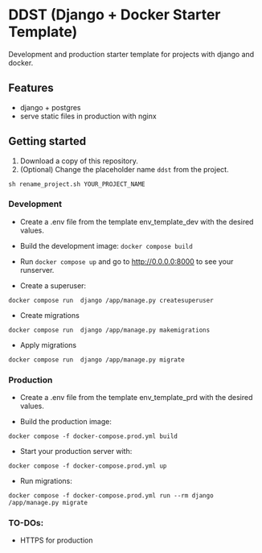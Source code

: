 # DDST (Django + Docker Starter Template)
Development and production starter template for projects with django and docker.

## Features
* django + postgres
* serve static files in production with nginx

## Getting started
1. Download a copy of this repository.
2. (Optional) Change the placeholder name `ddst` from the project. 
```
sh rename_project.sh YOUR_PROJECT_NAME
``` 

### Development
- Create a .env file from the template env_template_dev with the desired values.

- Build the development image: ```docker compose build ```

- Run ```docker compose up``` and go to http://0.0.0.0:8000
to see your runserver.

- Create a superuser:
```
docker compose run  django /app/manage.py createsuperuser
```

- Create migrations
```
docker compose run  django /app/manage.py makemigrations
```

- Apply migrations
```
docker compose run  django /app/manage.py migrate
```

### Production
- Create a .env file from the template env_template_prd with the desired values.

- Build the production image:
```
docker compose -f docker-compose.prod.yml build
``` 

- Start your production server with: 
```
docker compose -f docker-compose.prod.yml up
```

- Run migrations:
```
docker compose -f docker-compose.prod.yml run --rm django /app/manage.py migrate
```

### TO-DOs:
- HTTPS for production 
